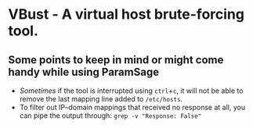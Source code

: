 # VBust - A virtual host brute-forcing tool.

## Some points to keep in mind or might come handy while using ParamSage
- *Sometimes* if the tool is interrupted using `ctrl`+`c`, it will not be able to remove the last mapping line added to `/etc/hosts`.
- To filter out IP–domain mappings that received no response at all, you can pipe the output through: `grep -v "Response: False"`
